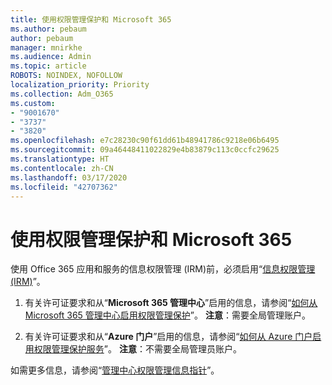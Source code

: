```yaml
---
title: 使用权限管理保护和 Microsoft 365
ms.author: pebaum
author: pebaum
manager: mnirkhe
ms.audience: Admin
ms.topic: article
ROBOTS: NOINDEX, NOFOLLOW
localization_priority: Priority
ms.collection: Adm_O365
ms.custom:
- "9001670"
- "3737"
- "3820"
ms.openlocfilehash: e7c28230c90f61dd61b48941786c9218e06b6495
ms.sourcegitcommit: 09a46448411022829e4b83879c113c0ccfc29625
ms.translationtype: HT
ms.contentlocale: zh-CN
ms.lasthandoff: 03/17/2020
ms.locfileid: "42707362"
---
```

# <a name="use-rights-management-protection-with-microsoft-365"></a>使用权限管理保护和 Microsoft 365

使用 Office 365 应用和服务的信息权限管理 (IRM)前，必须启用“[信息权限管理 (IRM)](https://docs.microsoft.com/azure/information-protection/what-is-azure-rms)”。

1. 有关许可证要求和从“**Microsoft 365 管理中心**”启用的信息，请参阅“[如何从 Microsoft 365 管理中心启用权限管理保护](https://docs.microsoft.com/azure/information-protection/activate-office365)”。 **注意**：需要全局管理账户。

2. 有关许可证要求和从“**Azure 门户**”启用的信息，请参阅“[如何从 Azure 门户启用权限管理保护服务](https://docs.microsoft.com/azure/information-protection/activate-azure)”。 **注意**：不需要全局管理员账户。

如需更多信息，请参阅“[管理中心权限管理信息指针](https://docs.microsoft.com/office365/enterprise/activate-rms-in-office-365)”。
